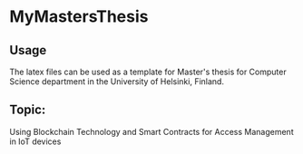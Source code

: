 # MyMastersThesis

## Usage

The latex files can be used as a template for Master's thesis for Computer Science department in the University of Helsinki, Finland.

## Topic:
Using Blockchain Technology and Smart Contracts for Access Management in IoT devices



